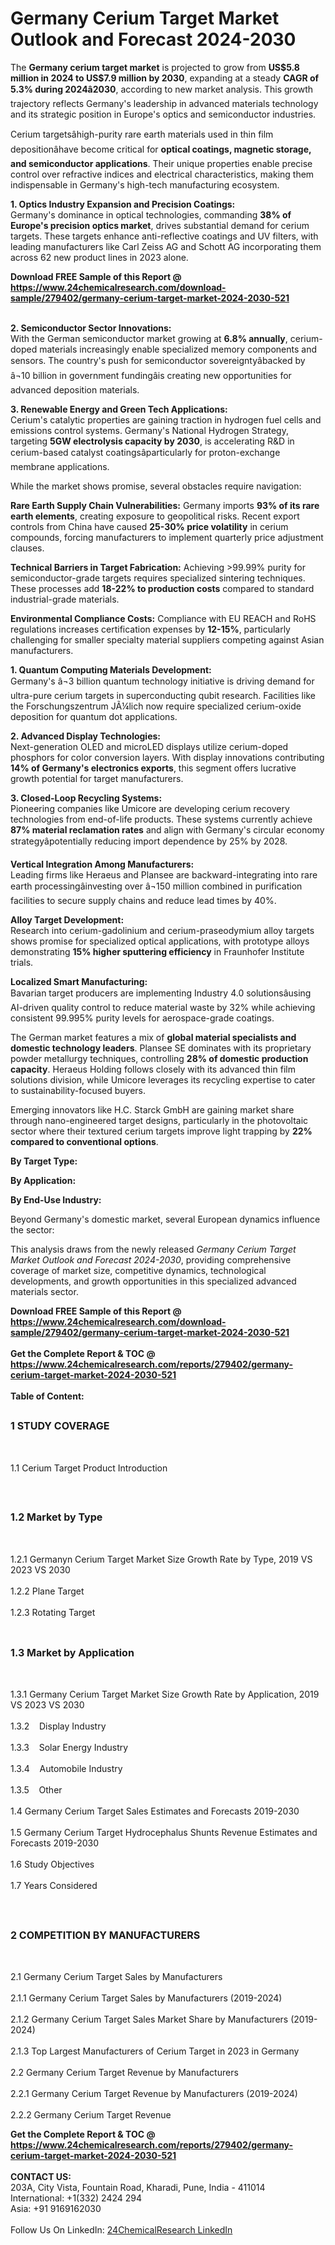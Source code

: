 <h1>Germany Cerium Target Market Outlook and Forecast 2024-2030</h1><p>The <strong>Germany cerium target market</strong> is projected to grow from <strong>US$5.8 million in 2024 to US$7.9 million by 2030</strong>, expanding at a steady <strong>CAGR of 5.3% during 2024â2030</strong>, according to new market analysis. This growth trajectory reflects Germany's leadership in advanced materials technology and its strategic position in Europe's optics and semiconductor industries.</p><p>Cerium targetsâhigh-purity rare earth materials used in thin film depositionâhave become critical for <strong>optical coatings, magnetic storage, and semiconductor applications</strong>. Their unique properties enable precise control over refractive indices and electrical characteristics, making them indispensable in Germany's high-tech manufacturing ecosystem.</p><p><strong>1. Optics Industry Expansion and Precision Coatings:</strong><br>
Germany's dominance in optical technologies, commanding <strong>38% of Europe's precision optics market</strong>, drives substantial demand for cerium targets. These targets enhance anti-reflective coatings and UV filters, with leading manufacturers like Carl Zeiss AG and Schott AG incorporating them across 62 new product lines in 2023 alone.</p><div><b>Download FREE Sample of this Report @ 
            <a href="https://www.24chemicalresearch.com/download-sample/279402/germany-cerium-target-market-2024-2030-521">
            https://www.24chemicalresearch.com/download-sample/279402/germany-cerium-target-market-2024-2030-521</a></b></div><br><p><strong>2. Semiconductor Sector Innovations:</strong><br>
With the German semiconductor market growing at <strong>6.8% annually</strong>, cerium-doped materials increasingly enable specialized memory components and sensors. The country's push for semiconductor sovereigntyâbacked by â¬10 billion in government fundingâis creating new opportunities for advanced deposition materials.</p><p><strong>3. Renewable Energy and Green Tech Applications:</strong><br>
Cerium's catalytic properties are gaining traction in hydrogen fuel cells and emissions control systems. Germany's National Hydrogen Strategy, targeting <strong>5GW electrolysis capacity by 2030</strong>, is accelerating R&amp;D in cerium-based catalyst coatingsâparticularly for proton-exchange membrane applications.</p><p>While the market shows promise, several obstacles require navigation:</p><p><strong>Rare Earth Supply Chain Vulnerabilities:</strong> Germany imports <strong>93% of its rare earth elements</strong>, creating exposure to geopolitical risks. Recent export controls from China have caused <strong>25-30% price volatility</strong> in cerium compounds, forcing manufacturers to implement quarterly price adjustment clauses.</p><p><strong>Technical Barriers in Target Fabrication:</strong> Achieving &gt;99.99% purity for semiconductor-grade targets requires specialized sintering techniques. These processes add <strong>18-22% to production costs</strong> compared to standard industrial-grade materials.</p><p><strong>Environmental Compliance Costs:</strong> Compliance with EU REACH and RoHS regulations increases certification expenses by <strong>12-15%</strong>, particularly challenging for smaller specialty material suppliers competing against Asian manufacturers.</p><p><strong>1. Quantum Computing Materials Development:</strong><br>
Germany's â¬3 billion quantum technology initiative is driving demand for ultra-pure cerium targets in superconducting qubit research. Facilities like the Forschungszentrum JÃ¼lich now require specialized cerium-oxide deposition for quantum dot applications.</p><p><strong>2. Advanced Display Technologies:</strong><br>
Next-generation OLED and microLED displays utilize cerium-doped phosphors for color conversion layers. With display innovations contributing <strong>14% of Germany's electronics exports</strong>, this segment offers lucrative growth potential for target manufacturers.</p><p><strong>3. Closed-Loop Recycling Systems:</strong><br>
Pioneering companies like Umicore are developing cerium recovery technologies from end-of-life products. These systems currently achieve <strong>87% material reclamation rates</strong> and align with Germany's circular economy strategyâpotentially reducing import dependence by 25% by 2028.</p><p><strong>Vertical Integration Among Manufacturers:</strong><br>
    Leading firms like Heraeus and Plansee are backward-integrating into rare earth processingâinvesting over â¬150 million combined in purification facilities to secure supply chains and reduce lead times by 40%.</p><p><strong>Alloy Target Development:</strong><br>
    Research into cerium-gadolinium and cerium-praseodymium alloy targets shows promise for specialized optical applications, with prototype alloys demonstrating <strong>15% higher sputtering efficiency</strong> in Fraunhofer Institute trials.</p><p><strong>Localized Smart Manufacturing:</strong><br>
    Bavarian target producers are implementing Industry 4.0 solutionsâusing AI-driven quality control to reduce material waste by 32% while achieving consistent 99.995% purity levels for aerospace-grade coatings.</p><p>The German market features a mix of <strong>global material specialists and domestic technology leaders</strong>. Plansee SE dominates with its proprietary powder metallurgy techniques, controlling <strong>28% of domestic production capacity</strong>. Heraeus Holding follows closely with its advanced thin film solutions division, while Umicore leverages its recycling expertise to cater to sustainability-focused buyers.</p><p>Emerging innovators like H.C. Starck GmbH are gaining market share through nano-engineered target designs, particularly in the photovoltaic sector where their textured cerium targets improve light trapping by <strong>22% compared to conventional options</strong>.</p><p><strong>By Target Type:</strong></p><p><strong>By Application:</strong></p><p><strong>By End-Use Industry:</strong></p><p>Beyond Germany's domestic market, several European dynamics influence the sector:</p><p>This analysis draws from the newly released <em>Germany Cerium Target Market Outlook and Forecast 2024-2030</em>, providing comprehensive coverage of market size, competitive dynamics, technological developments, and growth opportunities in this specialized advanced materials sector.</p><div><b>Download FREE Sample of this Report @ 
            <a href="https://www.24chemicalresearch.com/download-sample/279402/germany-cerium-target-market-2024-2030-521">
            https://www.24chemicalresearch.com/download-sample/279402/germany-cerium-target-market-2024-2030-521</a></b></div><br><div><b>Get the Complete Report & TOC @ 
            <a href="https://www.24chemicalresearch.com/reports/279402/germany-cerium-target-market-2024-2030-521">
            https://www.24chemicalresearch.com/reports/279402/germany-cerium-target-market-2024-2030-521</a></b></div><br>
            <b>Table of Content:</b><p><h2><span style="font-size:16px"><strong>1 STUDY COVERAGE</strong></span></h2><br />
<p>1.1 Cerium Target Product Introduction</p><br />
<h2><span style="font-size:16px"><strong>1.2 Market by Type</strong></span></h2><br />
<p>1.2.1 Germanyn Cerium Target Market Size Growth Rate by Type, 2019 VS 2023 VS 2030<br /><br />
1.2.2 Plane Target&nbsp;&nbsp; &nbsp;<br /><br />
1.2.3 Rotating Target<br /><br />
<h2><span style="font-size:16px"><strong>1.3 Market by Application</strong></span></h2><br />
<p>1.3.1 Germany Cerium Target Market Size Growth Rate by Application, 2019 VS 2023 VS 2030<br /><br />
1.3.2&nbsp;&nbsp; &nbsp;Display Industry<br /><br />
1.3.3&nbsp;&nbsp; &nbsp;Solar Energy Industry<br /><br />
1.3.4&nbsp;&nbsp; &nbsp;Automobile Industry<br /><br />
1.3.5&nbsp;&nbsp; &nbsp;Other<br /><br />
1.4 Germany Cerium Target Sales Estimates and Forecasts 2019-2030<br /><br />
1.5 Germany Cerium Target Hydrocephalus Shunts Revenue Estimates and Forecasts 2019-2030<br /><br />
1.6 Study Objectives<br /><br />
1.7 Years Considered</p><br />
<h2><span style="font-size:16px"><strong>2 COMPETITION BY MANUFACTURERS</strong></span></h2><br />
<p>2.1 Germany Cerium Target Sales by Manufacturers<br /><br />
2.1.1 Germany Cerium Target Sales by Manufacturers (2019-2024)<br /><br />
2.1.2 Germany Cerium Target Sales Market Share by Manufacturers (2019-2024)<br /><br />
2.1.3 Top Largest Manufacturers of Cerium Target in 2023 in Germany<br /><br />
2.2 Germany Cerium Target Revenue by Manufacturers<br /><br />
2.2.1 Germany Cerium Target Revenue by Manufacturers (2019-2024)<br /><br />
2.2.2 Germany Cerium Target Revenue </p><div><b>Get the Complete Report & TOC @ 
            <a href="https://www.24chemicalresearch.com/reports/279402/germany-cerium-target-market-2024-2030-521">
            https://www.24chemicalresearch.com/reports/279402/germany-cerium-target-market-2024-2030-521</a></b></div><br><b>CONTACT US:</b><br>
            203A, City Vista, Fountain Road, Kharadi, Pune, India - 411014<br>
            International: +1(332) 2424 294<br>
            Asia: +91 9169162030 <br><br>
            Follow Us On LinkedIn: <a href="https://www.linkedin.com/company/24chemicalresearch/">24ChemicalResearch LinkedIn</a>
